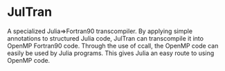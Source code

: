 # JulTran
A specialized Julia=>Fortran90 transcompiler. By applying simple annotations
to structured Julia code, JulTran can transcompile it into OpenMP Fortran90
code. Through the use of ccall, the OpenMP code can easily be used by Julia
programs. This gives Julia an easy route to using OpenMP code.
